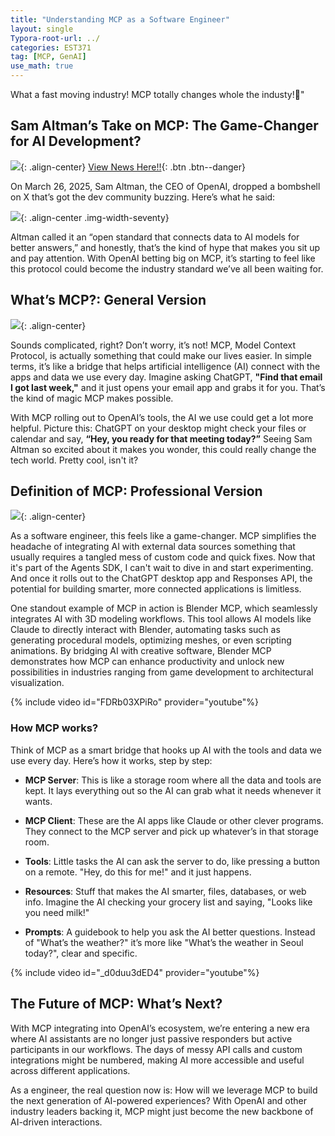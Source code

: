 ```yaml
---
title: "Understanding MCP as a Software Engineer"
layout: single
Typora-root-url: ../
categories: EST371
tag: [MCP, GenAI]
use_math: true
---
```


What a fast moving industry! MCP totally changes whole the industy!🤯"

## Sam Altman’s Take on MCP: The Game-Changer for AI Development?

![]({{site.url}}/images/2025-04-04-data-science-2/sam.png){: .align-center}
[View News Here!!](https://techcrunch.com/2025/03/26/openai-adopts-rival-anthropics-standard-for-connecting-ai-models-to-data/){: .btn .btn--danger}

On March 26, 2025, Sam Altman, the CEO of OpenAI, dropped a bombshell on X that’s got the dev community buzzing. Here’s what he said:

![]({{site.url}}/images/2025-04-04-data-science-2/x.png){: .align-center .img-width-seventy}

Altman called it an “open standard that connects data to AI models for better answers,” and honestly, that’s the kind of hype that makes you sit up and pay attention. With OpenAI betting big on MCP, it’s starting to feel like this protocol could become the industry standard we’ve all been waiting for.

## What’s MCP?: General Version

![]({{site.url}}/images/2025-04-04-data-science-2/map.png){: .align-center}

Sounds complicated, right? Don’t worry, it’s not! MCP, Model Context Protocol, is actually something that could make our lives easier. In simple terms, it’s like a bridge that helps artificial intelligence (AI) connect with the apps and data we use every day. Imagine asking ChatGPT, **"Find that email I got last week,"** and it just opens your email app and grabs it for you. That’s the kind of magic MCP makes possible.

With MCP rolling out to OpenAI’s tools, the AI we use could get a lot more helpful. Picture this: ChatGPT on your desktop might check your files or calendar and say, **“Hey, you ready for that meeting today?”** Seeing Sam Altman so excited about it makes you wonder, this could really change the tech world. Pretty cool, isn't it?

## Definition of MCP: Professional Version

![]({{site.url}}/images/2025-04-04-data-science-2/pro.png){: .align-center}

As a software engineer, this feels like a game-changer. MCP simplifies the headache of integrating AI with external data sources something that usually requires a tangled mess of custom code and quick fixes. Now that it's part of the Agents SDK, I can't wait to dive in and start experimenting. And once it rolls out to the ChatGPT desktop app and Responses API, the potential for building smarter, more connected applications is limitless.

One standout example of MCP in action is Blender MCP, which seamlessly integrates AI with 3D modeling workflows. This tool allows AI models like Claude to directly interact with Blender, automating tasks such as generating procedural models, optimizing meshes, or even scripting animations. By bridging AI with creative software, Blender MCP demonstrates how MCP can enhance productivity and unlock new possibilities in industries ranging from game development to architectural visualization.

{% include video id="FDRb03XPiRo" provider="youtube"%}

### How MCP works?

Think of MCP as a smart bridge that hooks up AI with the tools and data we use every day. Here’s how it works, step by step:

+ **MCP Server**: This is like a storage room where all the data and tools are kept. It lays everything out so the AI can grab what it needs whenever it wants.

+ **MCP Client**: These are the AI apps like Claude or other clever programs. They connect to the MCP server and pick up whatever’s in that storage room.

+ **Tools**: Little tasks the AI can ask the server to do, like pressing a button on a remote. "Hey, do this for me!" and it just happens.

+ **Resources**: Stuff that makes the AI smarter, files, databases, or web info. Imagine the AI checking your grocery list and saying, "Looks like you need milk!"

+ **Prompts**: A guidebook to help you ask the AI better questions. Instead of "What’s the weather?" it’s more like "What’s the weather in Seoul today?", clear and specific.


{% include video id="_d0duu3dED4" provider="youtube"%}

## The Future of MCP: What’s Next?

With MCP integrating into OpenAI’s ecosystem, we’re entering a new era where AI assistants are no longer just passive responders but active participants in our workflows. The days of messy API calls and custom integrations might be numbered, making AI more accessible and useful across different applications.

As a engineer, the real question now is: How will we leverage MCP to build the next generation of AI-powered experiences? With OpenAI and other industry leaders backing it, MCP might just become the new backbone of AI-driven interactions.